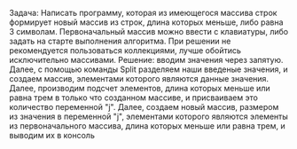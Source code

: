 Задача: Написать программу, которая из имеющегося массива строк формирует новый массив из строк, длина которых меньше, либо равна 3 символам. Первоначальный массив можно ввести с клавиатуры, либо задать на старте выполнения алгоритма. При решении не рекомендуется пользоваться коллекциями, лучше обойтись исключительно массивами.
Решение: вводим значения через запятую. Далее, с помощью команды Split разделяем наши введеные значения, и создаем массив, элементами которого являются данные значения. Далее, производим подсчет элементов, длина которых меньше или равна трем в только что созданном массиве, и присваиваем это количество переменной "j". Далее, создаем новый массив, размером из значения в  переменной "j", элементами которого являются элементы из первоначального массива, длина которых меньше или равна трем, и выводим их в консоль
